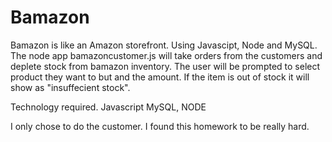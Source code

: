 # Bamazon

Bamazon is like an Amazon storefront. Using Javascipt, Node and MySQL. 
The node app bamazoncustomer.js will take orders from the customers and deplete stock from bamazon inventory. The user will be prompted to select product they want to but and the amount. If the item is out of stock it will show as "insuffecient stock".


Technology required.
Javascript MySQL, NODE


I only chose to do the customer. I found this homework to be really hard. 